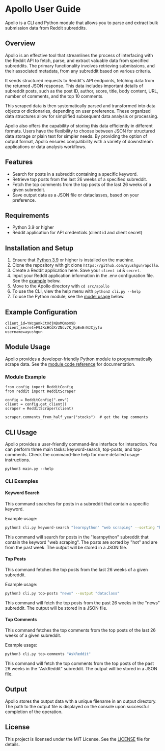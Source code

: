 # Apollo User Guide

Apollo is a CLI and Python module that allows you to parse and extract bulk submission data from Reddit subreddits.

## Overview

Apollo is an effective tool that streamlines the process of interfacing with the Reddit API to fetch, parse, and extract valuable data from specified subreddits. The primary functionality involves retrieving submissions, and their associated metadata, from any subreddit based on various criteria.

It sends structured requests to Reddit's API endpoints, fetching data from the returned JSON response. This data includes important details of subreddit posts, such as the post ID, author, score, title, body content, URL, number of comments, and the top 10 comments.

This scraped data is then systematically parsed and transformed into data objects or dictionaries, depending on user preference. These organized data structures allow for simplified subsequent data analysis or processing.

Apollo also offers the capability of storing this data efficiently in different formats. Users have the flexibility to choose between JSON for structured data storage or plain text for simpler needs. By providing the option of output format, Apollo ensures compatibility with a variety of downstream applications or data analysis workflows.

## Features

- Search for posts in a subreddit containing a specific keyword.
- Retrieve top posts from the last 26 weeks of a specified subreddit.
- Fetch the top comments from the top posts of the last 26 weeks of a given subreddit.
- Save output data as a JSON file or dataclasses, based on your preference.

## Requirements

- Python 3.9 or higher
- Reddit application for API credentials (client id and client secret)

## Installation and Setup

1. Ensure that [Python 3.9](https://www.python.org/downloads/) or higher is installed on the machine.
2. Clone the repository with git clone `https://github.com/ayushgun/apollo`.
3. Create a Reddit application here. Save your `client id` & `secret`.
4. Input your Reddit application information in the .env configuration file. See the [example](#example-configuration) below.
5. Move to the Apollo directory with `cd src/apollo`
6. To use the CLI, view the help menu with `python3 cli.py --help`
7. To use the Python module, see the [model usage](#module-usage) below.

## Example Configuration

```
client_id=YWcgWmkCtXdjNBoMOmom9D
client_secret=F9JKcHCdXrZNcv7K_KpEvErNJCjyfu
username=ayushgun
```

## Module Usage

Apollo provides a developer-friendly Python module to programmatically scrape data. See the [module code reference](https://ayushgun.github.io/apollo/) for documentation.

### Module Example

```
from config import RedditConfig
from reddit import RedditScraper

config = RedditConfig(".env")
client = config.get_client()
scraper = RedditScraper(client)

scraper.comments_from_half_year("stocks")  # get the top comments
```

## CLI Usage

Apollo provides a user-friendly command-line interface for interaction. You can perform three main tasks: keyword-search, top-posts, and top-comments. Check the command-line help for more detailed usage instructions.

```
python3 main.py --help
```

### CLI Examples

#### Keyword Search

This command searches for posts in a subreddit that contain a specific keyword.

Example usage:

```bash
python3 cli.py keyword-search "learnpython" "web scraping" --sorting "hot" --interval "week" --output "json"
```

This command will search for posts in the "learnpython" subreddit that contain the keyword "web scraping". The posts are sorted by "hot" and are from the past week. The output will be stored in a JSON file.

#### Top Posts

This command fetches the top posts from the last 26 weeks of a given subreddit.

Example usage:

```bash
python3 cli.py top-posts "news" --output "dataclass"
```

This command will fetch the top posts from the past 26 weeks in the "news" subreddit. The output will be stored in a JSON file.

#### Top Comments

This command fetches the top comments from the top posts of the last 26 weeks of a given subreddit.

Example usage:

```bash
python3 cli.py top-comments "AskReddit"
```

This command will fetch the top comments from the top posts of the past 26 weeks in the "AskReddit" subreddit. The output will be stored in a JSON file.

## Output

Apollo stores the output data with a unique filename in an output directory. The path to the output file is displayed on the console upon successful completion of the operation.

## License

This project is licensed under the MIT License. See the [LICENSE](https://github.com/ayushgun/apollo/blob/main/LICENSE) file for details.
